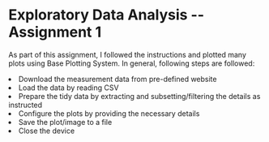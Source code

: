 <HTML>
<H1>Exploratory Data Analysis -- Assignment 1</H1>
<P>
As part of this assignment, I followed the instructions and plotted many plots using Base Plotting System. In general, following steps are followed:
</P>
<li>Download the measurement data from pre-defined website</li>
<li>Load the data by reading CSV </li>
<li>Prepare the tidy data by extracting and subsetting/filtering the details as instructed</li>
<li>Configure the plots by providing the necessary details</li>
<li>Save the plot/image to a file</li>
<li>Close the device</li>
</HTML>

